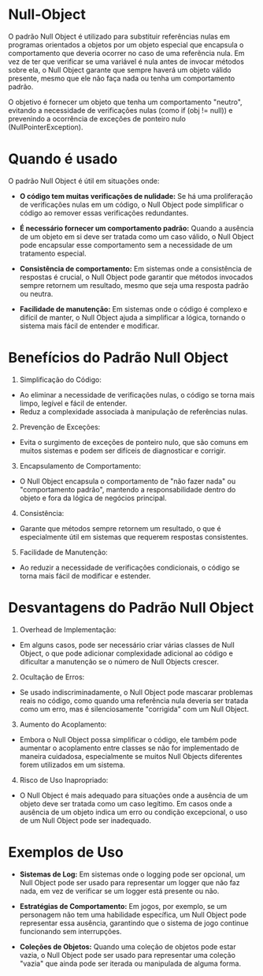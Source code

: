 # Null-Object

O padrão Null Object é utilizado para substituir referências nulas em programas orientados a objetos por um objeto especial que encapsula o comportamento que deveria ocorrer no caso de uma referência nula. Em vez de ter que verificar se uma variável é nula antes de invocar métodos sobre ela, o Null Object garante que sempre haverá um objeto válido presente, mesmo que ele não faça nada ou tenha um comportamento padrão.

O objetivo é fornecer um objeto que tenha um comportamento "neutro", evitando a necessidade de verificações nulas (como if (obj != null)) e prevenindo a ocorrência de exceções de ponteiro nulo (NullPointerException).

# Quando é usado
O padrão Null Object é útil em situações onde:

- **O código tem muitas verificações de nulidade:** Se há uma proliferação de verificações nulas em um código, o Null Object pode simplificar o código ao remover essas verificações redundantes.

- **É necessário fornecer um comportamento padrão:** Quando a ausência de um objeto em si deve ser tratada como um caso válido, o Null Object pode encapsular esse comportamento sem a necessidade de um tratamento especial.

- **Consistência de comportamento:** Em sistemas onde a consistência de respostas é crucial, o Null Object pode garantir que métodos invocados sempre retornem um resultado, mesmo que seja uma resposta padrão ou neutra.

- **Facilidade de manutenção:** Em sistemas onde o código é complexo e difícil de manter, o Null Object ajuda a simplificar a lógica, tornando o sistema mais fácil de entender e modificar.

# Benefícios do Padrão Null Object
1. Simplificação do Código:

- Ao eliminar a necessidade de verificações nulas, o código se torna mais limpo, legível e fácil de entender.
- Reduz a complexidade associada à manipulação de referências nulas.
2. Prevenção de Exceções:

- Evita o surgimento de exceções de ponteiro nulo, que são comuns em muitos sistemas e podem ser difíceis de diagnosticar e corrigir.
3. Encapsulamento de Comportamento:

- O Null Object encapsula o comportamento de "não fazer nada" ou "comportamento padrão", mantendo a responsabilidade dentro do objeto e fora da lógica de negócios principal.
4. Consistência:

- Garante que métodos sempre retornem um resultado, o que é especialmente útil em sistemas que requerem respostas consistentes.
5. Facilidade de Manutenção:

- Ao reduzir a necessidade de verificações condicionais, o código se torna mais fácil de modificar e estender.

# Desvantagens do Padrão Null Object
1. Overhead de Implementação:

- Em alguns casos, pode ser necessário criar várias classes de Null Object, o que pode adicionar complexidade adicional ao código e dificultar a manutenção se o número de Null Objects crescer.
2. Ocultação de Erros:

- Se usado indiscriminadamente, o Null Object pode mascarar problemas reais no código, como quando uma referência nula deveria ser tratada como um erro, mas é silenciosamente "corrigida" com um Null Object.
3. Aumento do Acoplamento:

- Embora o Null Object possa simplificar o código, ele também pode aumentar o acoplamento entre classes se não for implementado de maneira cuidadosa, especialmente se muitos Null Objects diferentes forem utilizados em um sistema.
4. Risco de Uso Inapropriado:

- O Null Object é mais adequado para situações onde a ausência de um objeto deve ser tratada como um caso legítimo. Em casos onde a ausência de um objeto indica um erro ou condição excepcional, o uso de um Null Object pode ser inadequado.
    
# Exemplos de Uso
- **Sistemas de Log:** Em sistemas onde o logging pode ser opcional, um Null Object pode ser usado para representar um logger que não faz nada, em vez de verificar se um logger está presente ou não.

- **Estratégias de Comportamento:** Em jogos, por exemplo, se um personagem não tem uma habilidade específica, um Null Object pode representar essa ausência, garantindo que o sistema de jogo continue funcionando sem interrupções.

- **Coleções de Objetos:** Quando uma coleção de objetos pode estar vazia, o Null Object pode ser usado para representar uma coleção "vazia" que ainda pode ser iterada ou manipulada de alguma forma.

